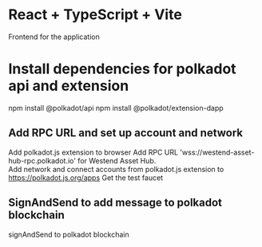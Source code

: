 # React + TypeScript + Vite
Frontend for the application

# Install dependencies for polkadot api and extension
  npm install @polkadot/api
  npm install @polkadot/extension-dapp

## Add RPC URL and set up account and network 
Add polkadot.js extension to browser
Add RPC URL 'wss://westend-asset-hub-rpc.polkadot.io' for Westend Asset Hub.  
Add network and connect accounts from polkadot.js extension to https://polkadot.js.org/apps
Get the test faucet


## SignAndSend to add message to polkadot blockchain
signAndSend to polkadot blockchain
